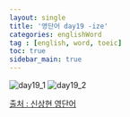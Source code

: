 ```yaml
---
layout: single
title: '영단어 day19 -ize'
categories: englishWord
tag : [english, word, toeic]
toc: true
sidebar_main: true
---
```



![day19_1](https://ingu627.github.io/images/english/day19_1.jpg)
![day19_2](https://ingu627.github.io/images/english/day19_2.jpg)



[출처 : 신상현 영단어](https://www.aladin.co.kr/shop/wproduct.aspx?ItemId=126278788)